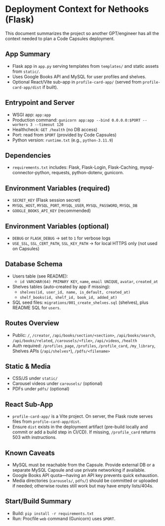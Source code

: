 # Deployment Context for Nethooks (Flask)

This document summarizes the project so another GPT/engineer has all the context needed to plan a Code Capsules deployment.

## App Summary
- Flask app in `app.py` serving templates from `templates/` and static assets from `static/`.
- Uses Google Books API and MySQL for user profiles and shelves.
- Optional React/Vite sub-app in `profile-card-app/` (served from `profile-card-app/dist` if built).

## Entrypoint and Server
- WSGI app: `app:app`
- Production command: `gunicorn app:app --bind 0.0.0.0:$PORT --workers 3 --timeout 120`
- Healthcheck: `GET /health` (no DB access)
- Port: read from `$PORT` (provided by Code Capsules)
- Python version: `runtime.txt` (e.g., `python-3.11.9`)

## Dependencies
- `requirements.txt` includes: Flask, Flask-Login, Flask-Caching, mysql-connector-python, requests, python-dotenv, gunicorn.

## Environment Variables (required)
- `SECRET_KEY` (Flask session secret)
- `MYSQL_HOST`, `MYSQL_PORT`, `MYSQL_USER`, `MYSQL_PASSWORD`, `MYSQL_DB`
- `GOOGLE_BOOKS_API_KEY` (recommended)

## Environment Variables (optional)
- `DEBUG` or `FLASK_DEBUG` → set to `1` for verbose logs
- `USE_SSL`, `SSL_CERT_PATH`, `SSL_KEY_PATH` → for local HTTPS only (not used on Capsules)

## Database Schema
- Users table (see README):
  - `id VARCHAR(64) PRIMARY KEY`, `name`, `email UNIQUE`, `avatar`, `created_at`
- Shelves tables (auto-created by app if missing):
  - `shelves(id, user_id, name, is_default, created_at)`
  - `shelf_books(id, shelf_id, book_id, added_at)`
- SQL seed files: `migrations/001_create_shelves.sql` (shelves), plus README SQL for `users`.

## Routes Overview
- Public: `/`, `/creator`, `/api/books/section/<section>`, `/api/books/search`, `/api/books/related`, `/carousels/<file>`, `/api/videos`, `/health`
- Auth required: `/profiles_page`, `/profiles`, `/profile_card`, `/my_library`, Shelves APIs (`/api/shelves*`), `/pdfs/<filename>`

## Static & Media
- CSS/JS under `static/`
- Carousel videos under `carousels/` (optional)
- PDFs under `pdfs/` (optional)

## React Sub-App
- `profile-card-app/` is a Vite project. On server, the Flask route serves files from `profile-card-app/dist`.
- Ensure `dist` exists in the deployment artifact (pre-build locally and commit or add a build step in CI/CD). If missing, `/profile_card` returns 503 with instructions.

## Known Caveats
- MySQL must be reachable from the Capsule. Provide external DB or a separate MySQL Capsule and use private networking if available.
- Google Books API quota—having an API key prevents quick exhaustion.
- Media directories (`carousels/`, `pdfs/`) should be committed or uploaded if needed; otherwise routes still work but may have empty lists/404s.

## Start/Build Summary
- Build: `pip install -r requirements.txt`
- Run: Procfile `web` command (Gunicorn) uses `$PORT`.
